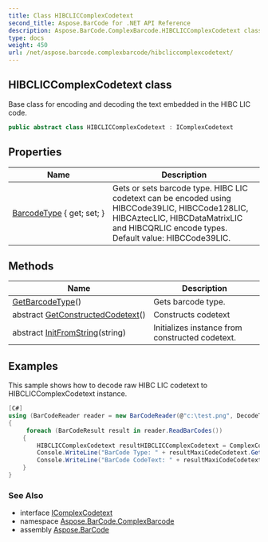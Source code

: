 ```yaml
---
title: Class HIBCLICComplexCodetext
second_title: Aspose.BarCode for .NET API Reference
description: Aspose.BarCode.ComplexBarcode.HIBCLICComplexCodetext class. Base class for encoding and decoding the text embedded in the HIBC LIC code
type: docs
weight: 450
url: /net/aspose.barcode.complexbarcode/hibcliccomplexcodetext/
---
```

## HIBCLICComplexCodetext class

Base class for encoding and decoding the text embedded in the HIBC LIC code.

```csharp
public abstract class HIBCLICComplexCodetext : IComplexCodetext
```

## Properties

| Name | Description |
| --- | --- |
| [BarcodeType](../../aspose.barcode.complexbarcode/hibcliccomplexcodetext/barcodetype/) { get; set; } | Gets or sets barcode type. HIBC LIC codetext can be encoded using HIBCCode39LIC, HIBCCode128LIC, HIBCAztecLIC, HIBCDataMatrixLIC and HIBCQRLIC encode types. Default value: HIBCCode39LIC. |

## Methods

| Name | Description |
| --- | --- |
| [GetBarcodeType](../../aspose.barcode.complexbarcode/hibcliccomplexcodetext/getbarcodetype/)() | Gets barcode type. |
| abstract [GetConstructedCodetext](../../aspose.barcode.complexbarcode/hibcliccomplexcodetext/getconstructedcodetext/)() | Constructs codetext |
| abstract [InitFromString](../../aspose.barcode.complexbarcode/hibcliccomplexcodetext/initfromstring/)(string) | Initializes instance from constructed codetext. |

## Examples

This sample shows how to decode raw HIBC LIC codetext to HIBCLICComplexCodetext instance.

```csharp
[C#]
using (BarCodeReader reader = new BarCodeReader(@"c:\test.png", DecodeType.HIBCAztecLIC))
{
     foreach (BarCodeResult result in reader.ReadBarCodes())
    {
        HIBCLICComplexCodetext resultHIBCLICComplexCodetext = ComplexCodetextReader.TryDecodeHIBCLIC(result.CodeText);
        Console.WriteLine("BarCode Type: " + resultMaxiCodeCodetext.GetBarcodeType());
        Console.WriteLine("BarCode CodeText: " + resultMaxiCodeCodetext.GetConstructedCodetext());
    }
}
```

### See Also

* interface [IComplexCodetext](../icomplexcodetext/)
* namespace [Aspose.BarCode.ComplexBarcode](../../aspose.barcode.complexbarcode/)
* assembly [Aspose.BarCode](../../)



